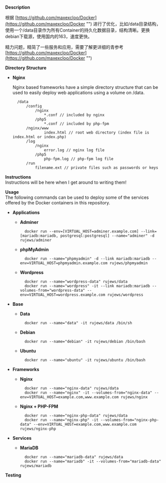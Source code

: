 **Description**  

根据 [https://github.com/maxexcloo/Docker](https://github.com/maxexcloo/Docker "") 进行了优化，比如/data目录结构，使用一个/data目录作为所有Container的持久化数据目录，结构清晰。更换debian下载源，使用国内的163，速度更快。

精力问题，精简了一些服务和应用，需要了解更详细的青参考 [https://github.com/maxexcloo/Docker](https://github.com/maxexcloo/Docker "")

**Directory Structure**  

- **Nginx**

    Nginx based frameworks have a simple directory structure that can be used to easily deploy web applications using a volume on /data.

        /data
            /config
                /nginx 
                    *.conf // included by nginx
                /php5
                    *.conf // included by php-fpm
            /nginx/www
                    index.html // root web directory (index file is index.html or index.php)
            /log
                /nginx
                    error.log // nginx log file
                /php5
                    php-fpm.log // php-fpm log file
            /run
                filename.ext // private files such as passwords or keys

**Instructions**  
Instructions will be here when I get around to writing them!

**Usage**  
The following commands can be used to deploy some of the services offered by the Docker containers in this repository.

- **Applications**

    - **Adminer**

            docker run --env=[VIRTUAL_HOST=adminer.example.com] --link=[mariadb:mariadb, postgresql:postgresql] --name="adminer" -d rujews/adminer


    - **phpMyAdmin**

            docker run --name="phpmyadmin" -d --link mariadb:mariadb --env=VIRTUAL_HOST=phpmyadmin.example.com rujews/phpmyadmin

    - **Wordpress**

            docker run --name="wordpress-data" rujews/data
            docker run --name="wordpress" -it --link mariadb:mariadb --volumes-from="wordpress-data" --env=VIRTUAL_HOST=wordpress.example.com rujews/wordpress

- **Base**

    - **Data**

            docker run --name="data" -it rujews/data /bin/sh

    - **Debian**

            docker run --name="debian" -it rujews/debian /bin/bash

    - **Ubuntu**

            docker run --name="ubuntu" -it rujews/ubuntu /bin/bash

- **Frameworks**

    - **Nginx**

            docker run --name="nginx-data" rujews/data
            docker run --name="nginx" -it --volumes-from="nginx-data" --env=VIRTUAL_HOST=example.com,www.example.com rujews/nginx

    - **Nginx + PHP-FPM**

            docker run --name="nginx-php-data" rujews/data
            docker run --name="nginx-php" -it --volumes-from="nginx-php-data" --env=VIRTUAL_HOST=example.com,www.example.com rujews/nginx-php

- **Services**

    - **MariaDB**

            docker run --name="mariadb-data" rujews/data
            docker run --name="mariadb" -it --volumes-from="mariadb-data" rujews/mariadb

**Testing**  

